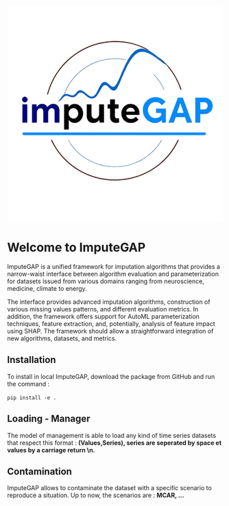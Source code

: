 ![My Logo](assets/imputegab_logo.png)

# Welcome to ImputeGAP
ImputeGAP is a unified framework for imputation algorithms that provides a narrow-waist interface between algorithm evaluation and parameterization for datasets issued from various domains ranging from neuroscience, medicine, climate to energy.

The interface provides advanced imputation algorithms, construction of various missing values patterns, and different evaluation metrics. In addition, the framework offers support for AutoML parameterization techniques, feature extraction, and, potentially, analysis of feature impact using SHAP. The framework should allow a straightforward integration of new algorithms, datasets, and metrics.


## Installation
To install in local ImputeGAP, download the package from GitHub and run the command : 

```pip install -e .``` 

## Loading - Manager
The model of management is able to load any kind of time series datasets that respect this format : <b>(Values,Series), series are seperated by space et values by a carriage return \n.</b>

## Contamination
ImputeGAP allows to contaminate the dataset with a specific scenario to reproduce a situation. Up to now, the scenarios are : <b>MCAR, ...</b>